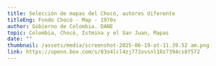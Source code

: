 ```yaml
---
title: Selección de mapas del Chocó, autores diferente
titleEng: Fondo Chocó - Map - 1970s
author: Gobierno de Colombia. DANE
topic: Colombia, Chocó, Istmina y el San Juan, Mapas
date: ""
thumbnail: /assets/media/screenshot-2025-06-19-at-11.39.52 am.png
link: https://upenn.box.com/s/83o4lcl4zj772ovsnl10z7394cs8f572
---
```

